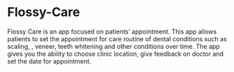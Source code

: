 # Flossy-Care
Flossy Care is an app focused on patients’ appointment. This app allows patients to set the appointment for care routine of dental conditions such as scaling, , veneer, teeth whitening and other conditions over time. The app gives you the ability to choose clinic location, give feedback on doctor and set the date for appointment.
